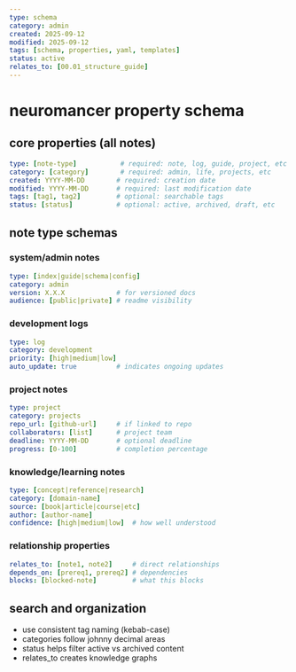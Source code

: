 ```yaml
---
type: schema
category: admin
created: 2025-09-12
modified: 2025-09-12
tags: [schema, properties, yaml, templates]
status: active
relates_to: [00.01_structure_guide]
---
```


# neuromancer property schema

## core properties (all notes)
```yaml
type: [note-type]           # required: note, log, guide, project, etc
category: [category]        # required: admin, life, projects, etc  
created: YYYY-MM-DD        # required: creation date
modified: YYYY-MM-DD       # required: last modification date
tags: [tag1, tag2]         # optional: searchable tags
status: [status]           # optional: active, archived, draft, etc
```

## note type schemas

### system/admin notes
```yaml
type: [index|guide|schema|config]
category: admin
version: X.X.X             # for versioned docs
audience: [public|private] # readme visibility
```

### development logs
```yaml
type: log
category: development
priority: [high|medium|low]
auto_update: true          # indicates ongoing updates
```

### project notes
```yaml
type: project
category: projects
repo_url: [github-url]     # if linked to repo
collaborators: [list]      # project team
deadline: YYYY-MM-DD       # optional deadline
progress: [0-100]          # completion percentage
```

### knowledge/learning notes
```yaml
type: [concept|reference|research]
category: [domain-name]
source: [book|article|course|etc]
author: [author-name]
confidence: [high|medium|low]  # how well understood
```

### relationship properties
```yaml
relates_to: [note1, note2]     # direct relationships
depends_on: [prereq1, prereq2] # dependencies
blocks: [blocked-note]         # what this blocks
```

## search and organization
- use consistent tag naming (kebab-case)
- categories follow johnny decimal areas
- status helps filter active vs archived content
- relates_to creates knowledge graphs